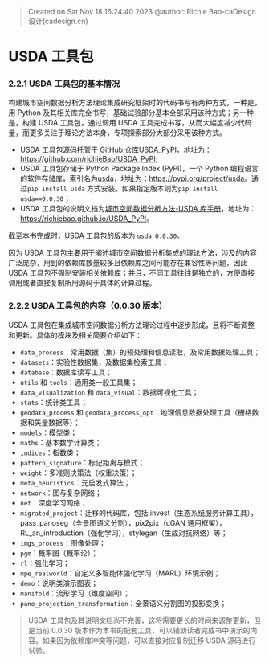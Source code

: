 > Created on Sat Nov 18 16:24:40 2023  @author: Richie Bao-caDesign设计(cadesign.cn)

# USDA 工具包

### 2.2.1 USDA 工具包的基本情况

构建城市空间数据分析方法理论集成研究框架时的代码书写有两种方式，一种是，用 Python 及其相关库完全书写，基础试验部分基本全部采用该种方式；另一种是，构建 USDA 工具包，通过调用 USDA 工具完成书写，从而大幅度减少代码量，而更多关注于理论方法本身，专项探索部分大部分采用该种方式。

* USDA 工具包源码托管于 GitHub 仓库[USDA_PyPI](https://github.com/richieBao/USDA_PyPI)，地址为：<https://github.com/richieBao/USDA_PyPI>;
* USDA 工具包存储于 Python Package Index (PyPI)，一个 Python 编程语言的软件存储库，索引名为[usda](https://pypi.org/project/usda)，地址为：<https://pypi.org/project/usda>。通过`pip install usda` 方式安装。如果指定版本则为`pip install usda==0.0.30`；
* USDA 工具包的说明文档为[城市空间数据分析方法-USDA 库手册](https://richiebao.github.io/USDA_PyPI)，地址为：<https://richiebao.github.io/USDA_PyPI>。

截至本书完成时，USDA 工具包的版本为 `usda 0.0.30`。

因为 USDA 工具包主要用于阐述城市空间数据分析集成的理论方法，涉及的内容广泛庞杂，用到的依赖库数量较多且依赖库之间可能存在兼容性等问题，因此 USDA 工具包不强制安装相关依赖库；并且，不同工具往往是独立的，方便直接调用或者直接复制所用源码于具体的计算过程。

### 2.2.2 USDA 工具包的内容（0.0.30 版本）

USDA 工具包在集成城市空间数据分析方法理论过程中逐步形成，且将不断调整和更新。具体的模块及相关简要介绍如下：

* `data_process`：常用数据（集）的预处理和信息读取，及常用数据处理工具；
* `datasets`：实验性数据集，及数据集检索工具；
* `database`：数据库读写工具；
* `utils` 和 `tools`：通用类一般工具集；
* `data_visualization` 和 `data_visual`：数据可视化工具；
* `stats`：统计类工具；
* `geodata_process` 和 `geodata_process_opt`：地理信息数据处理工具（栅格数据和矢量数据等）；
* `models`：模型类；
* `maths`：基本数学计算类；
* `indices`：指数类；
* `pattern_signature`：标记距离与模式；
* `weight`：多准则决策法（权重决策）；
* `meta_heuristics`：元启发式算法；
* `network`：图与复杂网络；
* `net`：深度学习网络；
* `migrated_project`：迁移的代码库，包括 invest（生态系统服务计算工具），pass_panoseg（全景图语义分割），pix2pix（cGAN 通用框架），RL_an_introduction（强化学习），stylegan（生成对抗网络）等；
* `imgs_process`：图像处理；
* `pgm`：概率图（概率论）；
* `rl`：强化学习；
* `mpe_realworld`：自定义多智能体强化学习（MARL）环境示例；
* `demo`：说明类演示图表；
* `manifold`：流形学习（维度空间）；
* `pano_projection_transformation`：全景语义分割图的投影变换；

> USDA 工具包及其说明文档尚不完善，这将需要更长的时间来调整更新，但是当前 0.0.30 版本作为本书的配套工具，可以辅助读者完成书中演示的内容。如果因为依赖库冲突等问题，可以直接对应复制迁移 USDA 源码进行试验。